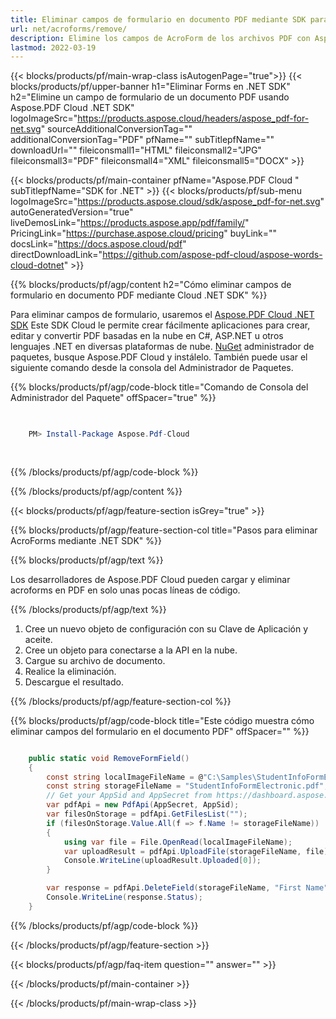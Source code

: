 ```yaml
---
title: Eliminar campos de formulario en documento PDF mediante SDK para Cloud .NET
url: net/acroforms/remove/
description: Elimine los campos de AcroForm de los archivos PDF con Aspose.PDF Cloud SDK para .NET. Dichos campos de AcroForm son sentimentales con el fin de limpiar las formas interactivas de manera programada.
lastmod: 2022-03-19
---
```


{{< blocks/products/pf/main-wrap-class isAutogenPage="true">}}
{{< blocks/products/pf/upper-banner h1="Eliminar Forms en .NET SDK" h2="Elimine un campo de formulario de un documento PDF usando Aspose.PDF Cloud .NET SDK" logoImageSrc="https://products.aspose.cloud/headers/aspose_pdf-for-net.svg" sourceAdditionalConversionTag="" additionalConversionTag="PDF" pfName="" subTitlepfName="" downloadUrl="" fileiconsmall1="HTML" fileiconsmall2="JPG" fileiconsmall3="PDF" fileiconsmall4="XML" fileiconsmall5="DOCX" >}}

{{< blocks/products/pf/main-container pfName="Aspose.PDF Cloud " subTitlepfName="SDK for .NET" >}}
{{< blocks/products/pf/sub-menu logoImageSrc="https://products.aspose.cloud/sdk/aspose_pdf-for-net.svg"
autoGeneratedVersion="true"
liveDemosLink="https://products.aspose.app/pdf/family/" PricingLink="https://purchase.aspose.cloud/pricing" buyLink="" docsLink="https://docs.aspose.cloud/pdf"  directDownloadLink="https://github.com/aspose-pdf-cloud/aspose-words-cloud-dotnet" >}}

{{% blocks/products/pf/agp/content h2="Cómo eliminar campos de formulario en documento PDF mediante Cloud .NET SDK" %}}

Para eliminar campos de formulario, usaremos el
[Aspose.PDF Cloud .NET SDK](https://products.aspose.cloud/pdf/net/)
Este SDK Cloud le permite crear fácilmente aplicaciones para crear, editar y convertir PDF basadas en la nube en C#, ASP.NET u otros lenguajes .NET en diversas plataformas de nube.
[NuGet](https://www.nuget.org/packages/Aspose.Pdf-Cloud)
administrador de paquetes, busque
Aspose.PDF Cloud
y instálelo. También puede usar el siguiente comando desde la consola del Administrador de Paquetes.

{{% blocks/products/pf/agp/code-block title="Comando de Consola del Administrador del Paquete" offSpacer="true" %}}

```powershell

     
    PM> Install-Package Aspose.Pdf-Cloud
     
     

```

{{% /blocks/products/pf/agp/code-block %}}

{{% /blocks/products/pf/agp/content %}}

{{< blocks/products/pf/agp/feature-section isGrey="true" >}}

{{% blocks/products/pf/agp/feature-section-col title="Pasos para eliminar AcroForms mediante .NET SDK" %}}

{{% blocks/products/pf/agp/text %}}

Los desarrolladores de Aspose.PDF Cloud pueden cargar y eliminar acroforms en PDF en solo unas pocas líneas de código.

{{% /blocks/products/pf/agp/text %}}

1. Cree un nuevo objeto de configuración con su Clave de Aplicación y aceite.
2. Cree un objeto para conectarse a la API en la nube.
3. Cargue su archivo de documento.
4. Realice la eliminación.
5. Descargue el resultado.

{{% /blocks/products/pf/agp/feature-section-col %}}



{{% blocks/products/pf/agp/code-block title="Este código muestra cómo eliminar campos del formulario en el documento PDF" offSpacer="" %}}

```cs

    public static void RemoveFormField()
    {
        const string localImageFileName = @"C:\Samples\StudentInfoFormElectronic.pdf";
        const string storageFileName = "StudentInfoFormElectronic.pdf";
        // Get your AppSid and AppSecret from https://dashboard.aspose.cloud (free registration required).            
        var pdfApi = new PdfApi(AppSecret, AppSid);
        var filesOnStorage = pdfApi.GetFilesList("");
        if (filesOnStorage.Value.All(f => f.Name != storageFileName))
        {
            using var file = File.OpenRead(localImageFileName);
            var uploadResult = pdfApi.UploadFile(storageFileName, file);
            Console.WriteLine(uploadResult.Uploaded[0]);
        }

        var response = pdfApi.DeleteField(storageFileName, "First Name");
        Console.WriteLine(response.Status);
    }
```

{{% /blocks/products/pf/agp/code-block %}}

{{< /blocks/products/pf/agp/feature-section >}}

{{< blocks/products/pf/agp/faq-item question="" answer="" >}}

{{< /blocks/products/pf/main-container >}}

{{< /blocks/products/pf/main-wrap-class >}}

